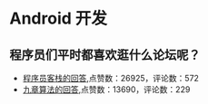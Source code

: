 #  Android 开发 
## 程序员们平时都喜欢逛什么论坛呢？
- [程序员客栈的回答](https://www.zhihu.com/question/27145069/answer/672914885),点赞数：26925，评论数：572
- [九章算法的回答](https://www.zhihu.com/question/27145069/answer/895588542),点赞数：13690，评论数：229
